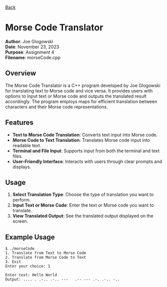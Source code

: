 [Back](https://github.com/JGlogowski1/Cpp)


# Morse Code Translator

**Author**: Joe Glogowski  
**Date**: November 23, 2023  
**Purpose**: Assignment 4  
**Filename**: morseCode.cpp

## Overview

The Morse Code Translator is a C++ program developed by Joe Glogowski for translating text to Morse code and vice versa. It provides users with options to input text or Morse code and outputs the translated result accordingly. The program employs maps for efficient translation between characters and their Morse code representations.

## Features

- **Text to Morse Code Translation**: Converts text input into Morse code.
- **Morse Code to Text Translation**: Translates Morse code input into readable text.
- **Terminal and File Input**: Supports input from both the terminal and text files.
- **User-Friendly Interface**: Interacts with users through clear prompts and displays.

## Usage

1. **Select Translation Type**: Choose the type of translation you want to perform.
2. **Input Text or Morse Code**: Enter the text or Morse code you want to translate.
3. **View Translated Output**: See the translated output displayed on the screen.

## Example Usage

```plaintext
$ ./morseCode
1. Translate from Text to Morse Code
2. Translate from Morse Code to Text
3. Exit
Enter your choice: 1

Enter text: Hello World
Output: .... . .-.. .-.. ---   .-- --- .-. .-.. -..
